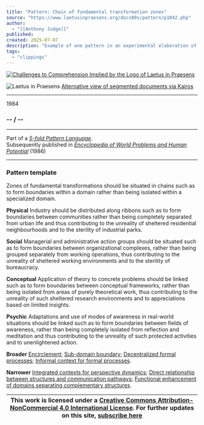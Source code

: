 ```yaml
---
title: "Pattern: Chain of fundamental transformation zones"
source: "https://www.laetusinpraesens.org/docs80s/pattern/p1042.php"
author:
  - "[[Anthony Judge]]"
published:
created: 2025-07-07
description: "Example of one pattern in an experimental elaboration of a 5-fold pattern language. This explores the parallel between patterns at the physical level, the social level, the conceptual level, and the psychic level in the light of an underlying template based on the insights of Christopher Alexander"
tags:
  - "clippings"
---
```

[![Challenges to Comprehension Implied by the Logo
of Laetus in Praesens](https://www.laetusinpraesens.org/common/images/achngcol.jpg "Challenges to Comprehension Implied by the Logo
of Laetus in Praesens")](https://www.laetusinpraesens.org/context/logo_laetus.php)

![Laetus in Praesens](https://www.laetusinpraesens.org/common/images/laetus_title2.png) [Alternative view of segmented documents via Kairos](https://kairos.laetusinpraesens.org/p1042_8_pat_h_1)

---

1984

### \-- / --

---

Part of a *[5-fold Pattern Language](https://www.laetusinpraesens.org/docs80s/84patlan.php)*.  
Subsequently published in *[Encyclopedia of World Problems and Human Potential](https://www.un-intelligible.org/projects/homeency.php)* (1986)

---

### Pattern template

Zones of fundamental transformations should be situated in chains such as to form boundaries within a domain rather than being isolated within a specialized domain.

**Physical** Industry should be distributed along ribbons such as to form boundaries between communities rather than being completely separated from urban life and thus contributing to the unreality of sheltered residential neighbourhoods and to the sterility of industrial parks.

**Social** Managerial and administrative action groups should be situated such as to form boundaries between organizational complexes, rather than being grouped separately from working operations, thus contributing to the unreality of sheltered working environments and to the sterility of bureaucracy.

**Conceptual** Application of theory to concrete problems should be linked such as to form boundaries between conceptual frameworks, rather than being isolated from areas of purely theoretical work, thus contributing to the unreality of such sheltered research environments and to appreciations based on limited insights.

**Psychic** Adaptations and use of modes of awareness in real-world situations should be linked such as to form boundaries between fields of awareness, rather than being completely isolated from reflection and meditation and thus contributing to the unreality of such protected activities and to unenlightened action.

**Broader** [Encirclement](https://www.laetusinpraesens.org/docs80s/pattern/p1017.php); [Sub-domain boundary](https://www.laetusinpraesens.org/docs80s/pattern/p1013.php); [Decentralized formal processes](https://www.laetusinpraesens.org/docs80s/pattern/p1009.php); [Informal context for formal processes](https://www.laetusinpraesens.org/docs80s/pattern/p1041.php).

**Narrower** [Integrated contexts for perspective dynamics](https://www.laetusinpraesens.org/docs80s/pattern/p1080.php); [Direct relationship between structures and communication pathways](https://www.laetusinpraesens.org/docs80s/pattern/p1122.php); [Functional enhancement of domains separating complementary structures](https://www.laetusinpraesens.org/docs80s/pattern/p1106.php).

| This work is licensed under a [Creative Commons Attribution-NonCommercial 4.0 International License](http://creativecommons.org/licenses/by-nc/4.0/).  For further updates on this site, [subscribe here](https://laetusinpraesens.us19.list-manage.com/subscribe/post?u=1b1bc3aae057999099ff24455&id=4c64c53b45) |
| --- |